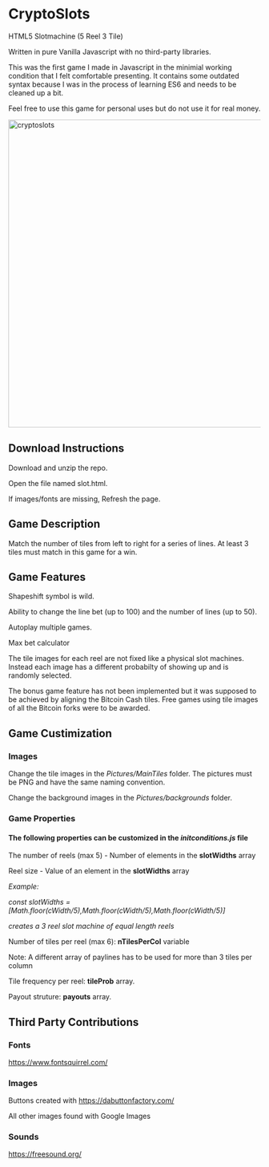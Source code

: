 # CryptoSlots
HTML5 Slotmachine (5 Reel 3 Tile)

Written in pure Vanilla Javascript with no third-party libraries.  

This was the first game I made in Javascript in the minimial working condition that I felt comfortable presenting.  It contains some outdated syntax because I was in the process of learning ES6 and needs to be cleaned up a bit.

Feel free to use this game for personal uses but do not use it for real money.

<img width="614" alt="cryptoslots" src="https://user-images.githubusercontent.com/39435918/53037083-df457a80-343e-11e9-95c9-017228e859c6.PNG">


## Download Instructions

Download and unzip the repo. 

Open the file named slot.html. 

If images/fonts are missing, Refresh the page.

## Game Description

Match the number of tiles from left to right for a series of lines. At least 3 tiles must match in this game for a win.

## Game Features

Shapeshift symbol is wild.

Ability to change the line bet (up to 100) and the number of lines (up to 50).

Autoplay multiple games.

Max bet calculator

The tile images for each reel are not fixed like a physical slot machines. Instead each image has a different probabilty of showing up and is randomly selected.

The bonus game feature has not been implemented but it was supposed to be achieved by aligning the Bitcoin Cash tiles. Free games using tile images of all the Bitcoin forks were to be awarded.

## Game Custimization

### Images

Change the tile images in the *Pictures/MainTiles* folder. The pictures must be PNG and have the same naming convention.

Change the background images in the *Pictures/backgrounds* folder.

### Game Properties
#### The following properties can be customized in the *initconditions.js* file

The number of reels (max 5) - Number of elements in the **slotWidths** array

Reel size - Value of an element in the **slotWidths** array


*Example:*

*const slotWidths = [Math.floor(cWidth/5),Math.floor(cWidth/5),Math.floor(cWidth/5)]*

*creates a 3 reel slot machine of equal length reels*


Number of tiles per reel (max 6): **nTilesPerCol** variable

Note: A different array of paylines has to be used for more than 3 tiles per column

Tile frequency per reel: **tileProb** array.

Payout struture: **payouts** array.

## Third Party Contributions

### Fonts
https://www.fontsquirrel.com/

### Images

Buttons created with https://dabuttonfactory.com/

All other images found with Google Images

### Sounds

https://freesound.org/
